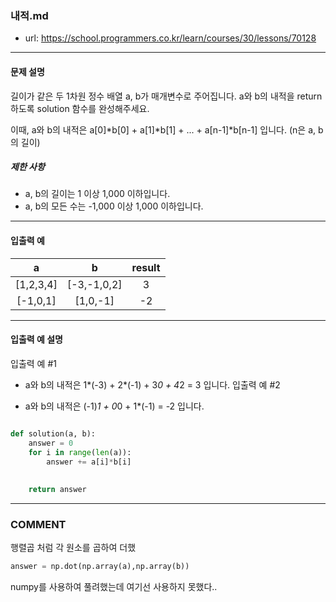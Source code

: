### 내적.md

 - url: https://school.programmers.co.kr/learn/courses/30/lessons/70128
 
 --------
 
#### 문제 설명
길이가 같은 두 1차원 정수 배열 a, b가 매개변수로 주어집니다. a와 b의 내적을 return 하도록 solution 함수를 완성해주세요.

이때, a와 b의 내적은 a[0]*b[0] + a[1]*b[1] + ... + a[n-1]*b[n-1] 입니다. (n은 a, b의 길이)

##### 제한 사항
 - a, b의 길이는 1 이상 1,000 이하입니다.
 - a, b의 모든 수는 -1,000 이상 1,000 이하입니다.
 
--------
 
#### 입출력 예
|a|b|result|
|:---:|:---:|:---:|
|[1,2,3,4]|[-3,-1,0,2]|3|
|[-1,0,1]|[1,0,-1]|-2|
 
--------

#### 입출력 예 설명
입출력 예 #1

 - a와 b의 내적은 1*(-3) + 2*(-1) + 3*0 + 4*2 = 3 입니다.
입출력 예 #2

 - a와 b의 내적은 (-1)*1 + 0*0 + 1*(-1) = -2 입니다.


```python

def solution(a, b):
    answer = 0
    for i in range(len(a)):
        answer += a[i]*b[i]
    
    
    return answer
```

------
### COMMENT
행렬곱 처럼 각 원소를 곱하여 더했

```python
answer = np.dot(np.array(a),np.array(b))
```
numpy를 사용하여 풀려했는데 여기선 사용하지 못했다..

